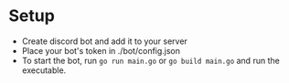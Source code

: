 # Setup
* Create discord bot and add it to your server
* Place your bot's token in ./bot/config.json
* To start the bot, run ```go run main.go``` or ```go build main.go``` and run the executable.
